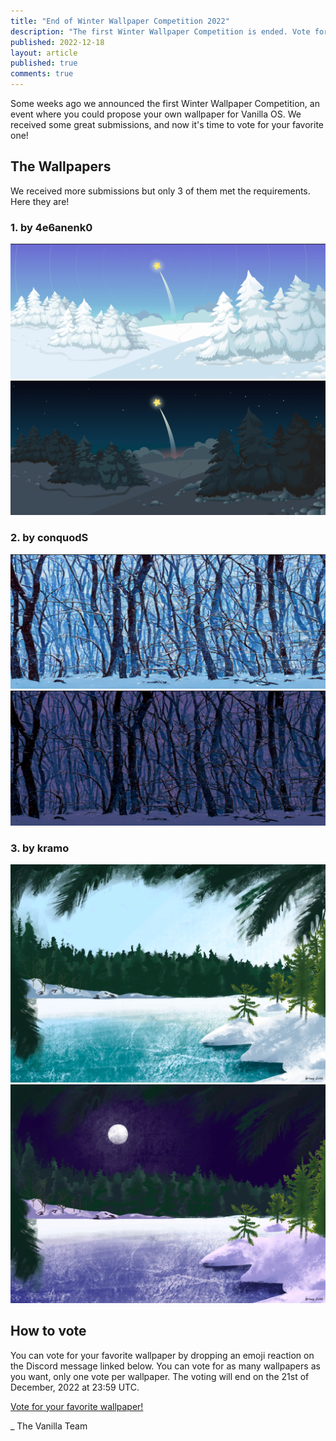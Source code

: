 ```yaml
---
title: "End of Winter Wallpaper Competition 2022"
description: "The first Winter Wallpaper Competition is ended. Vote for your favorite wallpaper!"
published: 2022-12-18
layout: article
published: true
comments: true
---
```


Some weeks ago we announced the first Winter Wallpaper Competition, an event
where you could propose your own wallpaper for Vanilla OS. We received some
great submissions, and now it's time to vote for your favorite one!

## The Wallpapers
We received more submissions but only 3 of them met the requirements. Here
they are!

### 1. by 4e6anenk0
![4e6anenk0](/assets/uploads/WWC2022/4e6anenk0-light.png)
![4e6anenk0](/assets/uploads/WWC2022/4e6anenk0-dark.png)

### 2. by conquodS
![conquodS](/assets/uploads/WWC2022/conquodS-light.png)
![conquodS](/assets/uploads/WWC2022/conquodS-dark.png)

### 3. by kramo
![kramo](/assets/uploads/WWC2022/kramo-light.png)
![kramo](/assets/uploads/WWC2022/kramo-dark.png)

## How to vote
You can vote for your favorite wallpaper by dropping an emoji reaction on the
Discord message linked below. You can vote for as many wallpapers as you want,
only one vote per wallpaper. The voting will end on the 21st of December, 2022
at 23:59 UTC.

[Vote for your favorite wallpaper!](https://discord.com/channels/1023243680829681704/1054161350374465627/1054161350374465627)

_ The Vanilla Team

